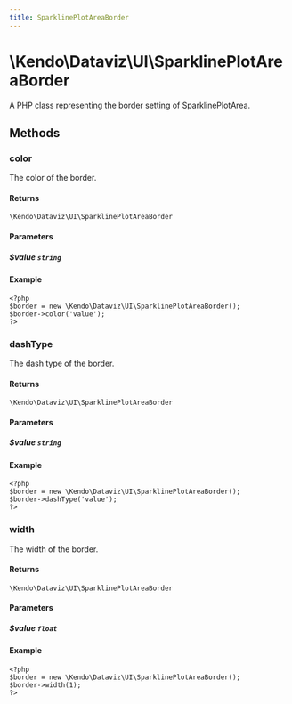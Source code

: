 ```yaml
---
title: SparklinePlotAreaBorder
---
```


# \Kendo\Dataviz\UI\SparklinePlotAreaBorder

A PHP class representing the border setting of SparklinePlotArea.


## Methods

### color
The color of the border.

#### Returns
`\Kendo\Dataviz\UI\SparklinePlotAreaBorder`

#### Parameters

##### $value `string`



#### Example 
    <?php
    $border = new \Kendo\Dataviz\UI\SparklinePlotAreaBorder();
    $border->color('value');
    ?>

### dashType
The dash type of the border.

#### Returns
`\Kendo\Dataviz\UI\SparklinePlotAreaBorder`

#### Parameters

##### $value `string`



#### Example 
    <?php
    $border = new \Kendo\Dataviz\UI\SparklinePlotAreaBorder();
    $border->dashType('value');
    ?>

### width
The width of the border.

#### Returns
`\Kendo\Dataviz\UI\SparklinePlotAreaBorder`

#### Parameters

##### $value `float`



#### Example 
    <?php
    $border = new \Kendo\Dataviz\UI\SparklinePlotAreaBorder();
    $border->width(1);
    ?>

